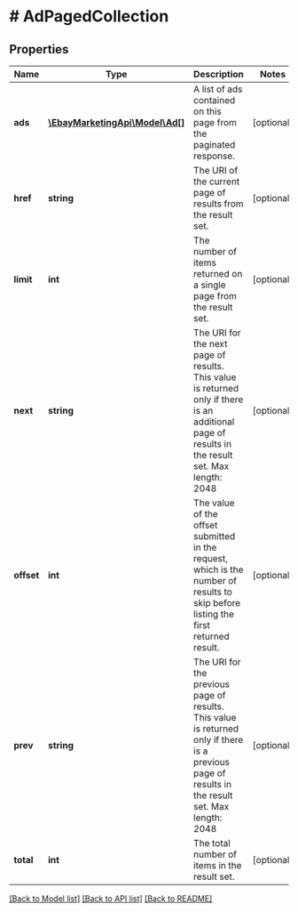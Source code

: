 # # AdPagedCollection

## Properties

Name | Type | Description | Notes
------------ | ------------- | ------------- | -------------
**ads** | [**\EbayMarketingApi\Model\Ad[]**](Ad.md) | A list of ads contained on this page from the paginated response. | [optional] 
**href** | **string** | The URI of the current page of results from the result set. | [optional] 
**limit** | **int** | The number of items returned on a single page from the result set. | [optional] 
**next** | **string** | The URI for the next page of results. This value is returned only if there is an additional page of results in the result set. Max length: 2048 | [optional] 
**offset** | **int** | The value of the offset submitted in the request, which is the number of results to skip before listing the first returned result. | [optional] 
**prev** | **string** | The URI for the previous page of results. This value is returned only if there is a previous page of results in the result set. Max length: 2048 | [optional] 
**total** | **int** | The total number of items in the result set. | [optional] 

[[Back to Model list]](../../README.md#documentation-for-models) [[Back to API list]](../../README.md#documentation-for-api-endpoints) [[Back to README]](../../README.md)



